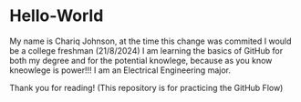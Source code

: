 # Hello-World
My name is Chariq Johnson, at the time this change was commited I would be a college freshman (21/8/2024) I am learning the basics of GitHub for both my degree and for the potential knowlege, because as you know kneowlege is power!!! I am an Electrical Engineering major.

Thank you for reading!
(This repository is for practicing the GitHub Flow)
